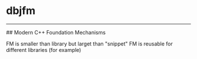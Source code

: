 # dbjfm
<hr/>
## Modern C++ Foundation Mechanisms


FM is smaller than library but larget than "snippet"
FM is reusable for different libraries (for example)

